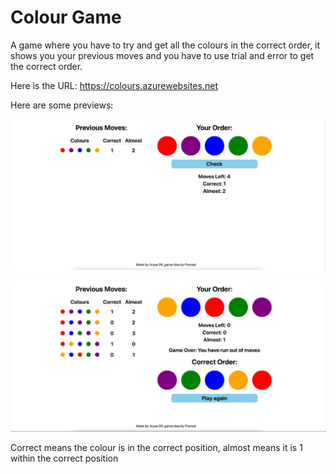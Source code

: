 # Colour Game

A game where you have to try and get all the colours in the correct order, it shows you your previous moves and you have to use trial and error to get the correct order.

Here is the URL: https://colours.azurewebsites.net

Here are some previews:

![Preview1](https://github.com/AryaaSk/Colour-Game/blob/master/Previews/screenshot1.png?raw=true)

![Preview2](https://github.com/AryaaSk/Colour-Game/blob/master/Previews/screenshot2.png?raw=true)

Correct means the colour is in the correct position, almost means it is 1 within the correct position
